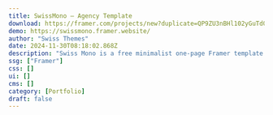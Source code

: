 ```yaml
---
title: SwissMono — Agency Template
download: https://framer.com/projects/new?duplicate=QP9ZU3nBHl102yGuTd01&via=swissthemes&duplicateType=siteTemplate
demo: https://swissmono.framer.website/
author: "Swiss Themes"
date: 2024-11-30T08:18:02.868Z
description: "Swiss Mono is a free minimalist one-page Framer template for small agencies, freelancers and studios. Use it to showcase your services, projects, and team members with clarity and simplicity. Perfect for design-focused businesses."
ssg: ["Framer"]
css: []
ui: []
cms: []
category: [Portfolio]
draft: false
---
```

